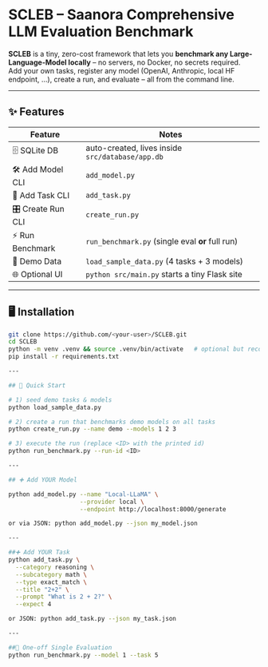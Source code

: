# SCLEB – Saanora Comprehensive LLM Evaluation Benchmark

**SCLEB** is a tiny, zero-cost framework that lets you **benchmark any Large-Language-Model locally** – no servers, no Docker, no secrets required.  
Add your own tasks, register any model (OpenAI, Anthropic, local HF endpoint, …), create a run, and evaluate – all from the command line.

---

## ✨ Features

| Feature | Notes |
|---------|-------|
| 🗄️ SQLite DB | auto-created, lives inside `src/database/app.db` |
| 🛠️ Add Model CLI | `add_model.py` |
| 📝 Add Task  CLI | `add_task.py` |
| 🎛️ Create Run CLI | `create_run.py` |
| ⚡ Run Benchmark  | `run_benchmark.py` (single eval **or** full run) |
| 🌱 Demo Data      | `load_sample_data.py` (4 tasks + 3 models) |
| 🌐 Optional UI    | `python src/main.py` starts a tiny Flask site |

---

## 🖥️ Installation

```bash
git clone https://github.com/<your-user>/SCLEB.git
cd SCLEB
python -m venv .venv && source .venv/bin/activate   # optional but recommended
pip install -r requirements.txt

---

## 🚀 Quick Start

# 1) seed demo tasks & models
python load_sample_data.py

# 2) create a run that benchmarks demo models on all tasks
python create_run.py --name demo --models 1 2 3

# 3) execute the run (replace <ID> with the printed id)
python run_benchmark.py --run-id <ID>

---

## ➕ Add YOUR Model

python add_model.py --name "Local-LLaMA" \
                    --provider local \
                    --endpoint http://localhost:8000/generate

or via JSON: python add_model.py --json my_model.json

---

##➕ Add YOUR Task
python add_task.py \
  --category reasoning \
  --subcategory math \
  --type exact_match \
  --title "2+2" \
  --prompt "What is 2 + 2?" \
  --expect 4

or JSON: python add_task.py --json my_task.json

---

##🏃 One-off Single Evaluation
python run_benchmark.py --model 1 --task 5
